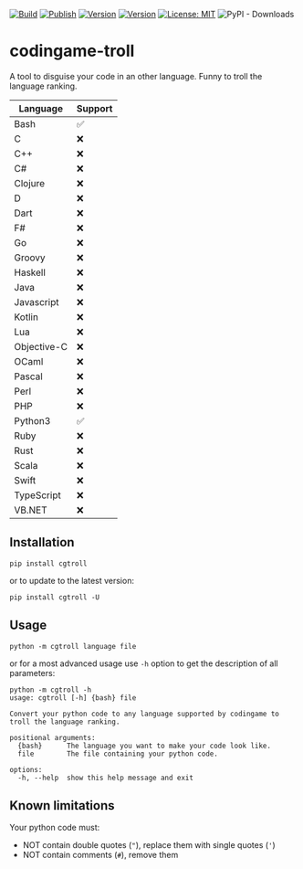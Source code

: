 [![Build](https://github.com/FrequentlyMissedDeadlines/cgtroll/actions/workflows/package.yml/badge.svg)](https://github.com/FrequentlyMissedDeadlines/cgtroll/actions/workflows/package.yml)
[![Publish](https://github.com/FrequentlyMissedDeadlines/cgtroll/actions/workflows/publish.yml/badge.svg)](https://github.com/FrequentlyMissedDeadlines/cgtroll/actions/workflows/publish.yml)
[![Version](https://img.shields.io/pypi/v/cgtroll)](https://pypi.org/project/cgtroll)
[![Version](https://img.shields.io/pypi/pyversions/cgtroll)](https://pypi.org/project/cgtroll)
[![License: MIT](https://img.shields.io/badge/License-MIT-yellow.svg)](https://opensource.org/licenses/MIT)
![PyPI - Downloads](https://img.shields.io/pypi/dm/cgtroll)
# codingame-troll
A tool to disguise your code in an other language. Funny to troll the language ranking.

| Language | Support |
|---|---|
| Bash | ✅ |
| C | ❌ |
| C++ | ❌ |
| C# | ❌ |
| Clojure | ❌ |
| D | ❌ |
| Dart | ❌ |
| F# | ❌ |
| Go | ❌ |
| Groovy | ❌ |
| Haskell | ❌ |
| Java | ❌ |
| Javascript | ❌ |
| Kotlin | ❌ |
| Lua | ❌ |
| Objective-C | ❌ |
| OCaml | ❌ |
| Pascal | ❌ |
| Perl | ❌ |
| PHP | ❌ |
| Python3 | ✅ |
| Ruby | ❌ |
| Rust | ❌ |
| Scala | ❌ |
| Swift | ❌ |
| TypeScript | ❌ |
| VB.NET | ❌ |

## Installation
```
pip install cgtroll
```
or to update to the latest version:
```
pip install cgtroll -U
```

## Usage

```
python -m cgtroll language file
```

or for a most advanced usage use `-h` option to get the description of all parameters:

```
python -m cgtroll -h
usage: cgtroll [-h] {bash} file

Convert your python code to any language supported by codingame to troll the language ranking.

positional arguments:
  {bash}      The language you want to make your code look like.
  file        The file containing your python code.

options:
  -h, --help  show this help message and exit
```

## Known limitations
Your python code must:
- NOT contain double quotes (`"`), replace them with single quotes (`'`)
- NOT contain comments (`#`), remove them